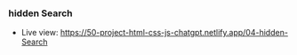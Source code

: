 ### hidden Search

- Live view: https://50-project-html-css-js-chatgpt.netlify.app/04-hidden-Search
